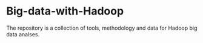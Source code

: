 # Big-data-with-Hadoop
The repository is a collection of tools, methodology and data for Hadoop big data analses.
